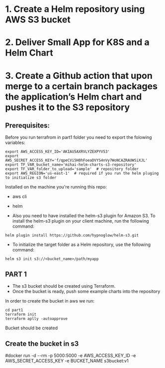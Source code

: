 # 1. Create a Helm repository using AWS S3 bucket
# 2. Deliver Small App for K8S and a Helm Chart
# 3. Create a Github action that upon merge to a certain branch packages the application’s Helm chart and pushes it to the S3 repository


## Prerequisites:

Before you run terrafrom in part1 folder you need to export the folowing variables:
```
export AWS_ACCESS_KEY_ID='AKIAU5AXRVLYZEXPYV53'
export AWS_SECRET_ACCESS_KEY='f/qpeCVi5H0hFoeaDVYS4nVy7WoNCAZRAUWSiXJL'
export TF_VAR_bucket_name='mihai-helm-charts-s3-repository'
export TF_VAR_folder_to_upload='sample'  # repository folder
export AWS_REGION='us-east-1'  # required if you run the helm pluging to initialize s3 folder

```
Installed on the machine you're running this repo:
- aws cli 
- helm

- Also you need to have installed the helm-s3 plugin for Amazon S3. To install the helm-s3 plugin on your client machine, run the following command:
```
helm plugin install https://github.com/hypnoglow/helm-s3.git
```

- To initialize the target folder as a Helm repository, use the following command: 
``` 
helm s3 init s3://<bucket_name>/path/myapp
```



## PART 1

- The s3 bucket should be created using Terraform.
- Once the bucket is ready, push some example charts into the repository


In order to create the bucket in aws we run:
```
cd part1
terraform init
terraform aplly -autoapprove
```
Bucket should be created


## Create the bucket in s3




#docker run -d --rm -p 5000:5000 -e AWS_ACCESS_KEY_ID -e AWS_SECRET_ACCESS_KEY -e BUCKET_NAME s3bucket:v1